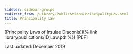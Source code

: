 ```yaml
---
sidebar: sidebar-groups
redirect_from: /Library/Publications/PrincipalityLaw.html
title: Principality Law
---
```

[Principality Laws of Insulae Draconis]({% link library/publications/ID_Law.pdf %}) [PDF]

Last updated: December 2019